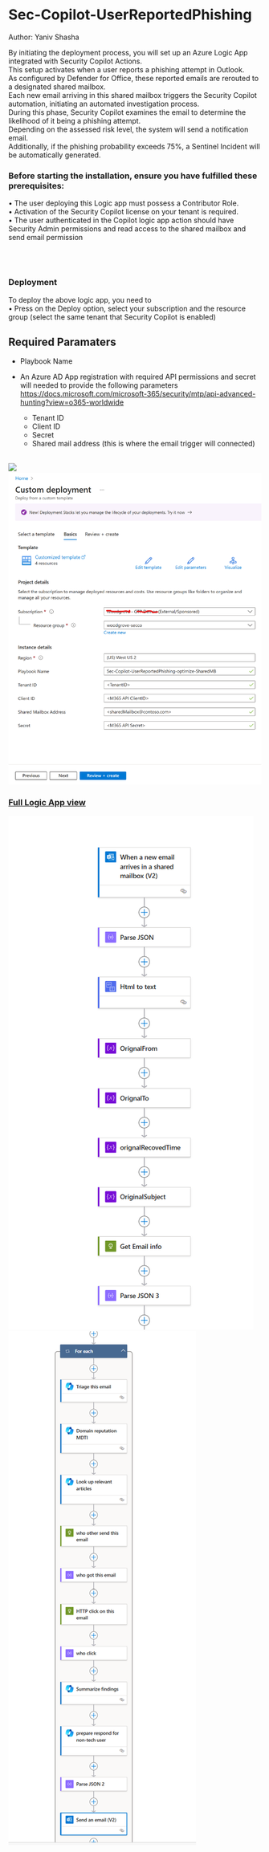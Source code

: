 # Sec-Copilot-UserReportedPhishing
Author: Yaniv Shasha




By initiating the deployment process, you will set up an Azure Logic App integrated with Security Copilot Actions.<br>
This setup activates when a user reports a phishing attempt in Outlook.<br>
As configured by Defender for Office, these reported emails are rerouted to a designated shared mailbox.<br>
Each new email arriving in this shared mailbox triggers the Security Copilot automation, initiating an automated investigation process.<br> 
During this phase, Security Copilot examines the email to determine the likelihood of it being a phishing attempt.<br>
Depending on the assessed risk level, the system will send a notification email.<br>
Additionally, if the phishing probability exceeds 75%, a Sentinel Incident will be automatically generated.<br>





### Before starting the installation, ensure you have fulfilled these prerequisites:

• The user deploying this Logic app must possess a Contributor Role.<br>
• Activation of the Security Copilot license on your tenant is required.<br>
• The user authenticated in the Copilot logic app action should have Security Admin permissions and read access to the shared mailbox and send email permission

<br>

<br>







### Deployment 

To deploy the above logic app, you need to<br>
•   Press on the Deploy option, select your subscription and the resource group (select the same tenant that Security Copilot is enabled)<br>

## Required Paramaters

- Playbook Name<br />
- An Azure AD App registration with required API permissions and secret will needed to provide the following parameters<br />
https://docs.microsoft.com/microsoft-365/security/mtp/api-advanced-hunting?view=o365-worldwide<br />

    - Tenant ID<br />
    - Client ID<br />
    - Secret<br />
    - Shared mail address (this is where the email trigger will connected)<br />

<br>


<a href="https://portal.azure.com/#create/Microsoft.Template/uri/https%3A%2F%2Fraw.githubusercontent.com%2FYaniv-Shasha%2FSecurityCopilot%2Fmain%2FPlaybooks%2FSec-Copilot-UserReportedPhishing-ShardMB%2Fazuredeploy.json" target="_blank">
    <img src="https://aka.ms/deploytoazurebutton"/>


<img src="./images/deploy.png"/>


###  Full Logic App view

<img src="./images/full_view.png"/>
<img src="./images/full_view2.png"/>